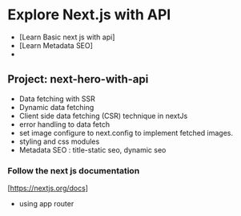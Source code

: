 # Explore Next.js with API
- [Learn Basic next js with api]
- [Learn Metadata SEO]
- 

## Project: next-hero-with-api
- Data fetching with SSR
- Dynamic data fetching
- Client side data fetching (CSR) technique in nextJs
- error handling to data fetch
- set image configure to next.config to implement fetched images.
- styling and css modules
- Metadata SEO :  title-static seo, dynamic seo



### Follow the next js documentation
[https://nextjs.org/docs]
- using app router